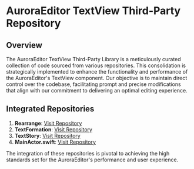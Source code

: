 # AuroraEditor TextView Third-Party Repository

## Overview
The AuroraEditor TextView Third-Party Library is a meticulously curated collection of code sourced from various repositories. This consolidation is strategically implemented to enhance the functionality and performance of the AuroraEditor's TextView component. Our objective is to maintain direct control over the codebase, facilitating prompt and precise modifications that align with our commitment to delivering an optimal editing experience.

## Integrated Repositories
1. **Rearrange**: [Visit Repository](https://github.com/ChimeHQ/Rearrange)
2. **TextFormation**: [Visit Repository](https://github.com/ChimeHQ/TextFormation)
3. **TextStory**: [Visit Repository](https://github.com/ChimeHQ/TextStory)
4. **MainActor.swift**: [Visit Repository](https://github.com/mattmassicotte/MainOffender/blob/main/Sources/MainOffender/MainActor%2BRunUnsafely.swift)

The integration of these repositories is pivotal to achieving the high standards set for the AuroraEditor's performance and user experience.
